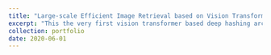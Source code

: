 ```yaml
---
title: "Large-scale Efficient Image Retrieval based on Vision Transformer"
excerpt: "This the very first vision transformer based deep hashing architecture for large-scale image retrieval. The top right part of the illustration demonstrates the gloabl-local transformer block for fine-grained feature learning.  <br/><img src='/images/transhash.png'>"
collection: portfolio
date: 2020-06-01 
---
```


